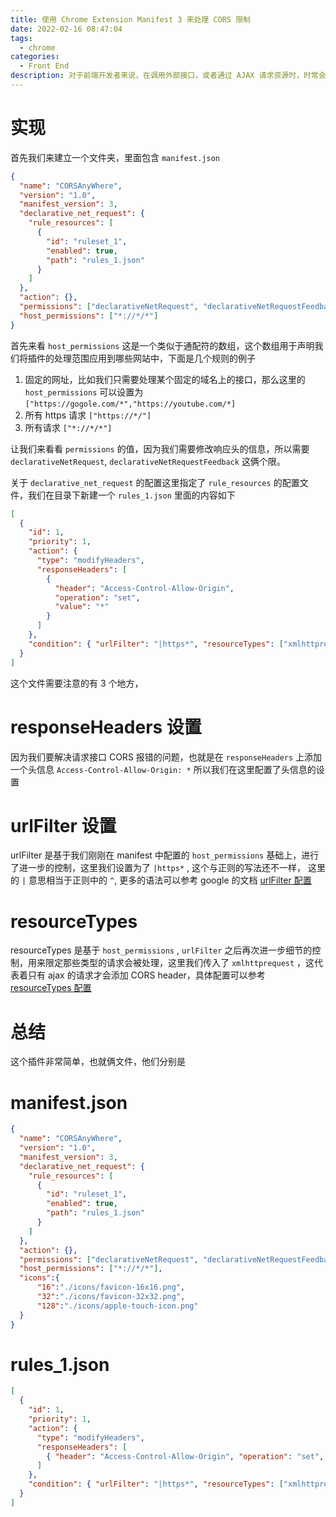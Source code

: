 ```yaml
---
title: 使用 Chrome Extension Manifest 3 来处理 CORS 限制 
date: 2022-02-16 08:47:04
tags:
  - chrome
categories:
  - Front End
description: 对于前端开发者来说，在调用外部接口，或者通过 AJAX 请求资源时，时常会出现 CORS 报错。如果搭建个 CORS 的 proxy 每次都开着还要配置 proxy，有点麻烦，本文将介绍如何使用 Chrome Extension 来解决 CORS 限制
---
```


# 实现

首先我们来建立一个文件夹，里面包含 `manifest.json`

```json
{
  "name": "CORSAnyWhere",
  "version": "1.0",
  "manifest_version": 3,
  "declarative_net_request": {
    "rule_resources": [
      {
        "id": "ruleset_1",
        "enabled": true,
        "path": "rules_1.json"
      }
    ]
  },
  "action": {},
  "permissions": ["declarativeNetRequest", "declarativeNetRequestFeedback"],
  "host_permissions": ["*://*/*"]
}
```

首先来看 `host_permissions` 这是一个类似于通配符的数组，这个数组用于声明我们将插件的处理范围应用到哪些网站中，下面是几个规则的例子

1. 固定的网址，比如我们只需要处理某个固定的域名上的接口，那么这里的`host_permissions` 可以设置为 `["https://gogole.com/*","https://youtube.com/*]`
2. 所有 https 请求 `["https://*/"]`
3. 所有请求 `["*://*/*"]`

让我们来看看 `permissions` 的值，因为我们需要修改响应头的信息，所以需要 `declarativeNetRequest`, `declarativeNetRequestFeedback` 这俩个限。

关于 `declarative_net_request` 的配置这里指定了 `rule_resources` 的配置文件，我们在目录下新建一个 `rules_1.json` 里面的内容如下

```json
[
  {
    "id": 1,
    "priority": 1,
    "action": {
      "type": "modifyHeaders",
      "responseHeaders": [
        {
          "header": "Access-Control-Allow-Origin",
          "operation": "set",
          "value": "*"
        }
      ]
    },
    "condition": { "urlFilter": "|https*", "resourceTypes": ["xmlhttprequest"] }
  }
]
```

这个文件需要注意的有 3 个地方，

# responseHeaders 设置

因为我们要解决请求接口 CORS 报错的问题，也就是在 `responseHeaders` 上添加一个头信息 `Access-Control-Allow-Origin: *` 所以我们在这里配置了头信息的设置

# urlFilter 设置
urlFilter 是基于我们刚刚在 manifest 中配置的 `host_permissions` 基础上，进行了进一步的控制，这里我们设置为了 `|https*` , 这个与正则的写法还不一样，
这里的 `|` 意思相当于正则中的 `^`, 更多的语法可以参考 google 的文档 [urlFilter 配置](https://developer.chrome.com/docs/extensions/reference/declarativeNetRequest/#:~:text=The%20pattern%20which%20is%20matched%20against%20the%20network%20request%20url.%20Supported%20constructs)

# resourceTypes
resourceTypes 是基于 `host_permissions` , `urlFilter` 之后再次进一步细节的控制，用来限定那些类型的请求会被处理，这里我们传入了 `xmlhttprequest` ，这代表着只有 ajax 的请求才会添加 CORS header，具体配置可以参考 [resourceTypes 配置](https://developer.chrome.com/docs/extensions/reference/declarativeNetRequest/#:~:text=This%20describes%20the%20resource%20type%20of%20the%20network%20request)

# 总结
这个插件非常简单，也就俩文件，他们分别是

# manifest.json
```json
{
  "name": "CORSAnyWhere",
  "version": "1.0",
  "manifest_version": 3,
  "declarative_net_request": {
    "rule_resources": [
      {
        "id": "ruleset_1",
        "enabled": true,
        "path": "rules_1.json"
      }
    ]
  },
  "action": {},
  "permissions": ["declarativeNetRequest", "declarativeNetRequestFeedback"],
  "host_permissions": ["*://*/*"],
  "icons":{
      "16":"./icons/favicon-16x16.png",
      "32":"./icons/favicon-32x32.png",
      "128":"./icons/apple-touch-icon.png"
  }
}
```

# rules_1.json
```json
[
  {
    "id": 1,
    "priority": 1,
    "action": {
      "type": "modifyHeaders",
      "responseHeaders": [
        { "header": "Access-Control-Allow-Origin", "operation": "set", "value": "*" }
      ]
    },
    "condition": { "urlFilter": "|https*", "resourceTypes": ["xmlhttprequest"] }
  }
]
```
